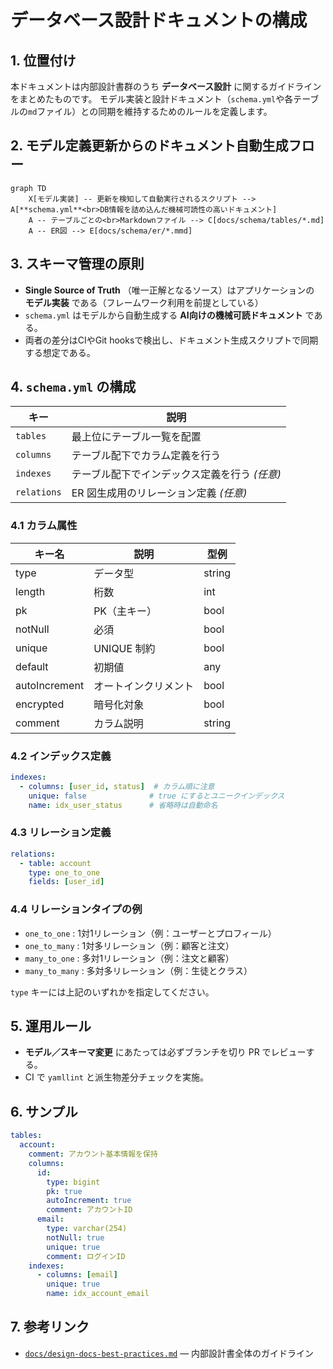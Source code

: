 # データベース設計ドキュメントの構成

## 1. 位置付け
本ドキュメントは内部設計書群のうち **データベース設計** に関するガイドラインをまとめたものです。
モデル実装と設計ドキュメント（`schema.yml`や各テーブルの`md`ファイル）との同期を維持するためのルールを定義します。

## 2. モデル定義更新からのドキュメント自動生成フロー
```mermaid
graph TD
    X[モデル実装] -- 更新を検知して自動実行されるスクリプト --> A[**schema.yml**<br>DB情報を詰め込んだ機械可読性の高いドキュメント]
    A -- テーブルごとの<br>Markdownファイル --> C[docs/schema/tables/*.md]
    A -- ER図 --> E[docs/schema/er/*.mmd]
```

## 3. スキーマ管理の原則
- **Single Source of Truth** （唯一正解となるソース）はアプリケーションの **モデル実装** である（フレームワーク利用を前提としている）
- `schema.yml` はモデルから自動生成する **AI向けの機械可読ドキュメント** である。
- 両者の差分はCIやGit hooksで検出し、ドキュメント生成スクリプトで同期する想定である。

## 4. `schema.yml` の構成
| キー   | 説明 |
|--------|------|
| `tables` | 最上位にテーブル一覧を配置 |
| `columns` | テーブル配下でカラム定義を行う |
| `indexes` | テーブル配下でインデックス定義を行う *(任意)* |
| `relations` | ER 図生成用のリレーション定義 *(任意)* |

### 4.1 カラム属性
| キー名             | 説明                 | 型例         |
|--------------------|----------------------|--------------|
| type               | データ型             | string       |
| length             | 桁数                 | int          |
| pk                 | PK（主キー）         | bool         |
| notNull            | 必須                 | bool         |
| unique             | UNIQUE 制約          | bool         |
| default            | 初期値               | any          |
| autoIncrement      | オートインクリメント | bool         |
| encrypted          | 暗号化対象           | bool         |
| comment            | カラム説明           | string       |

### 4.2 インデックス定義
```yaml
indexes:
  - columns: [user_id, status]  # カラム順に注意
    unique: false              # true にするとユニークインデックス
    name: idx_user_status      # 省略時は自動命名
```

### 4.3 リレーション定義
```yaml
relations:
  - table: account
    type: one_to_one
    fields: [user_id]
```

### 4.4 リレーションタイプの例

- `one_to_one` : 1対1リレーション（例：ユーザーとプロフィール）
- `one_to_many` : 1対多リレーション（例：顧客と注文）
- `many_to_one` : 多対1リレーション（例：注文と顧客）
- `many_to_many` : 多対多リレーション（例：生徒とクラス）

`type` キーには上記のいずれかを指定してください。

## 5. 運用ルール
- **モデル／スキーマ変更** にあたっては必ずブランチを切り PR でレビューする。
- CI で `yamllint` と派生物差分チェックを実施。

## 6. サンプル
```yaml
tables:
  account:
    comment: アカウント基本情報を保持
    columns:
      id:
        type: bigint
        pk: true
        autoIncrement: true
        comment: アカウントID
      email:
        type: varchar(254)
        notNull: true
        unique: true
        comment: ログインID
    indexes:
      - columns: [email]
        unique: true
        name: idx_account_email
```

## 7. 参考リンク
- [`docs/design-docs-best-practices.md`](./design-docs-best-practices.md) — 内部設計書全体のガイドライン 